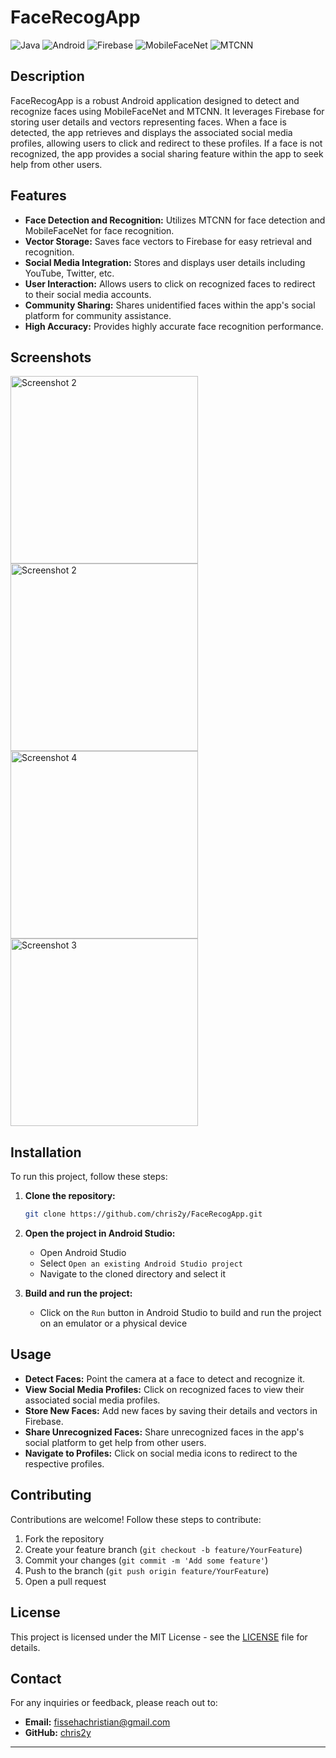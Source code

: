 # FaceRecogApp

![Java](https://img.shields.io/badge/Java-ED8B00?style=for-the-badge&logo=java&logoColor=white)
![Android](https://img.shields.io/badge/Android-3DDC84?style=for-the-badge&logo=android&logoColor=white)
![Firebase](https://img.shields.io/badge/Firebase-FFCA28?style=for-the-badge&logo=firebase&logoColor=white)
![MobileFaceNet](https://img.shields.io/badge/MobileFaceNet-FF5722?style=for-the-badge&logo=none&logoColor=white)
![MTCNN](https://img.shields.io/badge/MTCNN-607D8B?style=for-the-badge&logo=none&logoColor=white)

## Description

FaceRecogApp is a robust Android application designed to detect and recognize faces using MobileFaceNet and MTCNN. It leverages Firebase for storing user details and vectors representing faces. When a face is detected, the app retrieves and displays the associated social media profiles, allowing users to click and redirect to these profiles. If a face is not recognized, the app provides a social sharing feature within the app to seek help from other users.

## Features

- **Face Detection and Recognition:** Utilizes MTCNN for face detection and MobileFaceNet for face recognition.
- **Vector Storage:** Saves face vectors to Firebase for easy retrieval and recognition.
- **Social Media Integration:** Stores and displays user details including YouTube, Twitter, etc.
- **User Interaction:** Allows users to click on recognized faces to redirect to their social media accounts.
- **Community Sharing:** Shares unidentified faces within the app's social platform for community assistance.
- **High Accuracy:** Provides highly accurate face recognition performance.

## Screenshots
<img src="https://github.com/chris2y/Face-Recognition-and-Detection-Android-App-Mobile-Face-Net-and-MTCNN/assets/105220772/31460247-b0ff-4729-9802-536b60d5c707" alt="Screenshot 2" width="300"/>
<img src="https://github.com/chris2y/Face-Recognition-and-Detection-Android-App-Mobile-Face-Net-and-MTCNN/assets/105220772/e9a0ff97-ff24-4a5e-93c7-848befe413db" alt="Screenshot 2" width="300"/>
<img src="https://github.com/chris2y/Face-Recognition-and-Detection-Android-App-Mobile-Face-Net-and-MTCNN/assets/105220772/6ea5d9d4-50a6-4e83-acc8-9c38d55b8941" alt="Screenshot 4" width="300"/>
<img src="https://github.com/chris2y/Face-Recognition-and-Detection-Android-App-Mobile-Face-Net-and-MTCNN/assets/105220772/dadd78c1-45b8-44b2-acca-d98ef2cdfeec" alt="Screenshot 3" width="300"/>


## Installation

To run this project, follow these steps:

1. **Clone the repository:**

    ```sh
    git clone https://github.com/chris2y/FaceRecogApp.git
    ```

2. **Open the project in Android Studio:**

    - Open Android Studio
    - Select `Open an existing Android Studio project`
    - Navigate to the cloned directory and select it

3. **Build and run the project:**

    - Click on the `Run` button in Android Studio to build and run the project on an emulator or a physical device

## Usage

- **Detect Faces:** Point the camera at a face to detect and recognize it.
- **View Social Media Profiles:** Click on recognized faces to view their associated social media profiles.
- **Store New Faces:** Add new faces by saving their details and vectors in Firebase.
- **Share Unrecognized Faces:** Share unrecognized faces in the app's social platform to get help from other users.
- **Navigate to Profiles:** Click on social media icons to redirect to the respective profiles.

## Contributing

Contributions are welcome! Follow these steps to contribute:

1. Fork the repository
2. Create your feature branch (`git checkout -b feature/YourFeature`)
3. Commit your changes (`git commit -m 'Add some feature'`)
4. Push to the branch (`git push origin feature/YourFeature`)
5. Open a pull request

## License

This project is licensed under the MIT License - see the [LICENSE](LICENSE) file for details.

## Contact

For any inquiries or feedback, please reach out to:

- **Email:** fissehachristian@gmail.com
- **GitHub:** [chris2y](https://github.com/chris2y)

---
